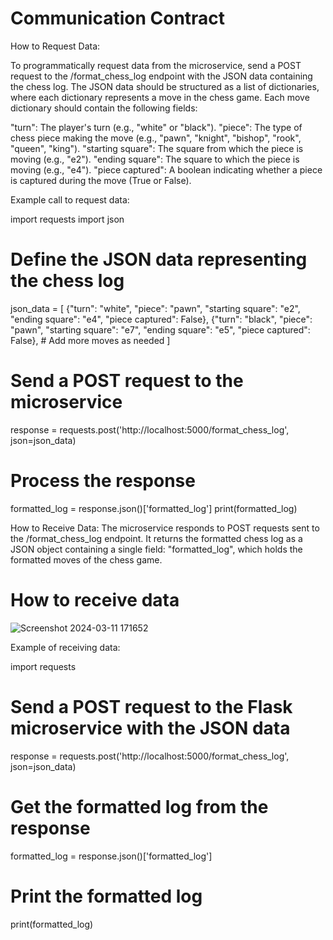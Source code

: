 # Communication Contract

How to Request Data: 

To programmatically request data from the microservice, send a POST request to the /format_chess_log endpoint with the JSON data containing the chess log. The JSON data should be structured as a list of dictionaries, where each dictionary represents a move in the chess game. Each move dictionary should contain the following fields:

"turn": The player's turn (e.g., "white" or "black").
"piece": The type of chess piece making the move (e.g., "pawn", "knight", "bishop", "rook", "queen", "king").
"starting square": The square from which the piece is moving (e.g., "e2").
"ending square": The square to which the piece is moving (e.g., "e4").
"piece captured": A boolean indicating whether a piece is captured during the move (True or False).

Example call to request data:

import requests
import json

# Define the JSON data representing the chess log
json_data = [
    {"turn": "white", "piece": "pawn", "starting square": "e2", "ending square": "e4", "piece captured": False},
    {"turn": "black", "piece": "pawn", "starting square": "e7", "ending square": "e5", "piece captured": False},
    # Add more moves as needed
]

# Send a POST request to the microservice
response = requests.post('http://localhost:5000/format_chess_log', json=json_data)

# Process the response
formatted_log = response.json()['formatted_log']
print(formatted_log)

How to Receive Data:
The microservice responds to POST requests sent to the /format_chess_log endpoint. It returns the formatted chess log as a JSON object containing a single field: "formatted_log", which holds the formatted moves of the chess game.


# How to receive data



![Screenshot 2024-03-11 171652](https://github.com/dpti0904/cs361FinalProject/assets/133840526/5d375f6b-02c3-48e7-b667-4499a51a70ab)


Example of receiving data:

import requests

# Send a POST request to the Flask microservice with the JSON data
response = requests.post('http://localhost:5000/format_chess_log', json=json_data)

# Get the formatted log from the response
formatted_log = response.json()['formatted_log']

# Print the formatted log
print(formatted_log)
